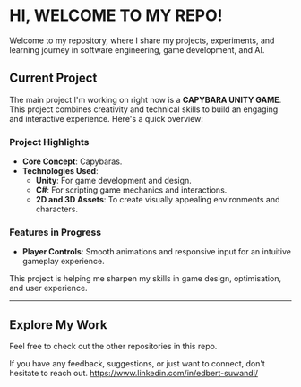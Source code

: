 # **HI, WELCOME TO MY REPO!**

Welcome to my repository, where I share my projects, experiments, and learning journey in software engineering, game development, and AI.

## **Current Project**
The main project I'm working on right now is a **CAPYBARA UNITY GAME**. This project combines creativity and technical skills to build an engaging and interactive experience. Here's a quick overview:

### **Project Highlights**
- **Core Concept**: Capybaras.
- **Technologies Used**:
  - **Unity**: For game development and design.
  - **C#**: For scripting game mechanics and interactions.
  - **2D and 3D Assets**: To create visually appealing environments and characters.

### **Features in Progress**
- **Player Controls**: Smooth animations and responsive input for an intuitive gameplay experience.

This project is helping me sharpen my skills in game design, optimisation, and user experience.

---

## **Explore My Work**
Feel free to check out the other repositories in this repo. 

If you have any feedback, suggestions, or just want to connect, don't hesitate to reach out. 
https://www.linkedin.com/in/edbert-suwandi/
